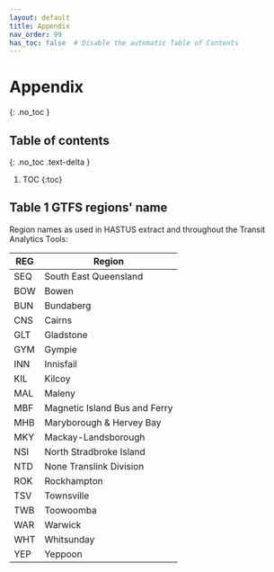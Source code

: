 ```yaml
---
layout: default
title: Appendix
nav_order: 99
has_toc: false  # Disable the automatic Table of Contents
---
```


# Appendix
{: .no_toc }
## Table of contents
{: .no_toc .text-delta }

1. TOC
{:toc}

## Table 1 GTFS regions' name
Region names as used in HASTUS extract and throughout the Transit Analytics Tools: 

| REG | Region                        |
|-----|-------------------------------|
| SEQ | South East Queensland         |
| BOW | Bowen                         |
| BUN | Bundaberg                     |
| CNS | Cairns                        |
| GLT | Gladstone                     |
| GYM | Gympie                        |
| INN | Innisfail                     |
| KIL | Kilcoy                        |
| MAL | Maleny                        |
| MBF | Magnetic Island Bus and Ferry |
| MHB | Maryborough & Hervey Bay      |
| MKY | Mackay-Landsborough           |
| NSI | North Stradbroke Island       |
| NTD | None Translink Division       |
| ROK | Rockhampton                   |
| TSV | Townsville                    |
| TWB | Toowoomba                     |
| WAR | Warwick                       |
| WHT | Whitsunday                    |
| YEP | Yeppoon                       |


